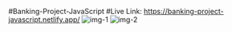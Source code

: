 #Banking-Project-JavaScript
#Live Link:
https://banking-project-javascript.netlify.app/
![img-1](https://github.com/Rahat848/Banking-Project/assets/136954767/05218c02-d56c-4abb-93fc-cf2737730456)
![img-2](https://github.com/Rahat848/Banking-Project/assets/136954767/4e14b5c9-b58e-41da-8ab9-a665171b237e)
